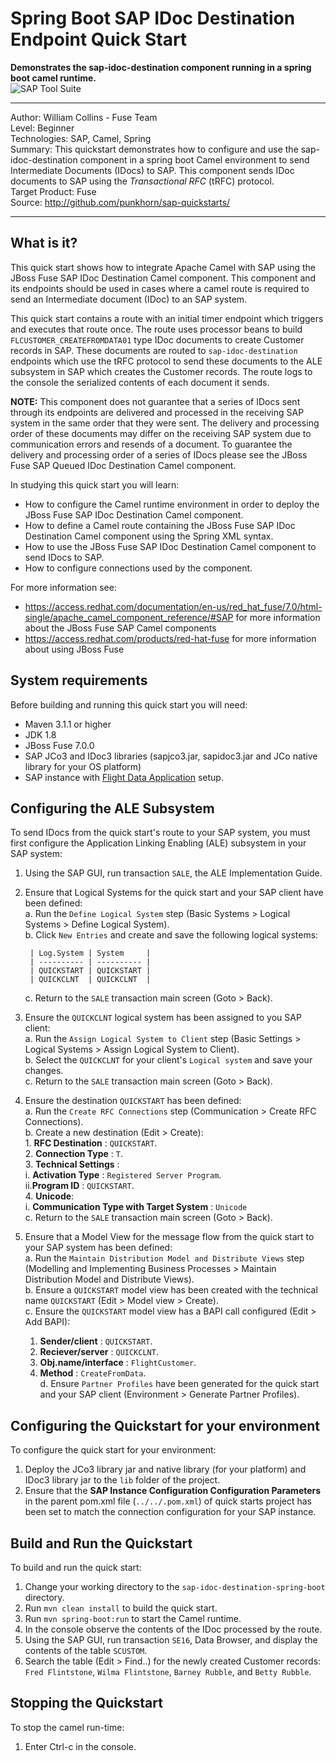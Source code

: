 Spring Boot SAP IDoc Destination Endpoint Quick Start
===========================================
**Demonstrates the sap-idoc-destination component running in a spring boot camel runtime.**   
![SAP Tool Suite](../../sap_tool_suite.png "SAP Tool Suite")

* * * 
Author: William Collins - Fuse Team  
Level: Beginner  
Technologies: SAP, Camel, Spring  
Summary: This quickstart demonstrates how to configure and use the sap-idoc-destination component in a spring boot Camel environment to send Intermediate Documents (IDocs) to SAP. This component sends IDoc documents to SAP using the *Transactional RFC* (tRFC) protocol.  
Target Product: Fuse  
Source: <http://github.com/punkhorn/sap-quickstarts/>  

* * *

What is it?  
-----------  

This quick start shows how to integrate Apache Camel with SAP using the JBoss Fuse SAP IDoc Destination Camel component. This component and its endpoints should be used in cases where a camel route is required to send an Intermediate document (IDoc) to an SAP system.  

This quick start contains a route with an initial timer endpoint which triggers and executes that route once. The route uses processor beans to build `FLCUSTOMER_CREATEFROMDATA01` type IDoc documents to create Customer records in SAP. These documents are routed to `sap-idoc-destination` endpoints which use the tRFC protocol to send these documents to the ALE subsystem in SAP which creates the Customer records. The route logs to the console the serialized contents of each document it sends.  

**NOTE:** This component does not guarantee that a series of IDocs sent through its endpoints are delivered and processed in the receiving SAP system in the same order that they were sent. The delivery and processing order of these documents may differ on the receiving SAP system due to communication errors and resends of a document. To guarantee the delivery and processing order of a series of IDocs please see the JBoss Fuse SAP Queued IDoc Destination Camel component.     

In studying this quick start you will learn:

* How to configure the Camel runtime environment in order to deploy the JBoss Fuse SAP IDoc Destination Camel component. 
* How to define a Camel route containing the JBoss Fuse SAP IDoc Destination Camel component using the Spring XML syntax.
* How to use the JBoss Fuse SAP IDoc Destination Camel component to send IDocs to SAP. 
* How to configure connections used by the component.

For more information see:

* <https://access.redhat.com/documentation/en-us/red_hat_fuse/7.0/html-single/apache_camel_component_reference/#SAP> for more information about the JBoss Fuse SAP Camel components 
* <https://access.redhat.com/products/red-hat-fuse> for more information about using JBoss Fuse

System requirements
-------------------

Before building and running this quick start you will need:

* Maven 3.1.1 or higher
* JDK 1.8
* JBoss Fuse 7.0.0
* SAP JCo3 and IDoc3 libraries (sapjco3.jar, sapidoc3.jar and JCo native library for your OS platform)
* SAP instance with [Flight Data Application](http://help.sap.com/saphelp_erp60_sp/helpdata/en/db/7c623cf568896be10000000a11405a/content.htm) setup.

Configuring the ALE Subsystem
-----------------------------

To send IDocs from the quick start's route to your SAP system, you must first configure the Application Linking Enabling (ALE) subsystem in your SAP system:

1. Using the SAP GUI, run transaction `SALE`, the ALE Implementation Guide.
2. Ensure that Logical Systems for the quick start and your SAP client have been defined:  
    a. Run the `Define Logical System` step (Basic Systems > Logical Systems > Define Logical System).  
    b. Click `New Entries` and create and save the following logical systems:    
    
        | Log.System | System     |   
        | ---------- | ---------- |     
        | QUICKSTART | QUICKSTART |      
        | QUICKCLNT  | QUICKCLNT  |

	c. Return to the `SALE`  transaction main screen (Goto > Back).
3. Ensure the `QUICKCLNT` logical system has been assigned to you SAP client:  
    a. Run the `Assign Logical System to Client` step (Basic Settings > Logical Systems > Assign Logical System to Client).   
    b. Select the `QUICKCLNT` for your client's `Logical system` and save your changes.     
    c. Return to the `SALE`  transaction main screen (Goto > Back).  
4.  Ensure the destination `QUICKSTART` has been defined:   
    a. Run the `Create RFC Connections` step (Communication > Create RFC Connections).    
    b. Create a new destination (Edit > Create):  
		1. **RFC Destination** : `QUICKSTART`.    
        2. **Connection Type** : `T`.    
        3. **Technical Settings** :    
            i. **Activation Type** : `Registered Server Program`.    
            ii.**Program ID** : `QUICKSTART`.   
        4. **Unicode**:   
        	i. **Communication Type with Target System** : `Unicode`   
	c. Return to the `SALE` transaction main screen (Goto > Back).   
5. Ensure that a Model View for the message flow from the quick start to your SAP system has been defined:  
   a. Run the `Maintain Distribution Model and Distribute Views` step (Modelling and Implementing Business Processes > Maintain Distribution Model and Distribute Views).   
   b. Ensure a `QUICKSTART` model view has been created with the technical name `QUICKSTART` (Edit > Model view > Create).   
   c. Ensure the `QUICKSTART` model view has a BAPI call configured (Edit > Add BAPI):   
      1. **Sender/client** : `QUICKSTART`.  
      2. **Reciever/server** : `QUICKCLNT`.  
      3. **Obj.name/interface** : `FlightCustomer`.  
      4. **Method** : `CreateFromData`.   
   d. Ensure `Partner Profiles` have been generated for the quick start and your SAP client (Environment > Generate Partner Profiles).   
 
Configuring the Quickstart for your environment
-----------------------------------------------

To configure the quick start for your environment: 

1. Deploy the JCo3 library jar and native library (for your platform) and IDoc3 library jar to the `lib` folder of the project.
2. Ensure that the **SAP Instance Configuration Configuration Parameters** in the parent pom.xml file (`../../.pom.xml`) of quick starts project has been set to match the connection configuration for your SAP instance.  

Build and Run the Quickstart
----------------------------

To build and run the quick start:

1. Change your working directory to the `sap-idoc-destination-spring-boot` directory.
2. Run `mvn clean install` to build the quick start.
3. Run `mvn spring-boot:run` to start the Camel runtime.
4. In the console observe the contents of the IDoc processed by the route.
5. Using the SAP GUI, run transaction `SE16`, Data Browser, and display the contents of the table `SCUSTOM`.
6. Search the table (Edit > Find..) for the newly created Customer records: `Fred Flintstone`, `Wilma Flintstone`, `Barney Rubble`, and `Betty Rubble`. 

Stopping the Quickstart
-----------------------

To stop the camel run-time:

1. Enter Ctrl-c in the console.

